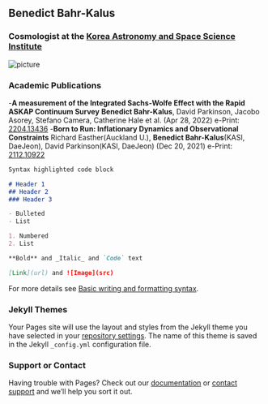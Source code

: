 ## Benedict Bahr-Kalus
### Cosmologist at the [Korea Astronomy and Space Science Institute](http://cosmology.kasi.re.kr/index.php)

![picture](/KalusB.github.io/assets/WipeOut24_03_2020_032402.588000.jpg)

### Academic Publications

-**A measurement of the Integrated Sachs-Wolfe Effect with the Rapid ASKAP Continuum Survey**
**Benedict Bahr-Kalus**, David Parkinson, Jacobo Asorey, Stefano Camera, Catherine Hale et al. (Apr 28, 2022)
e-Print: [2204.13436](https://arxiv.org/abs/2204.13436)
-**Born to Run: Inflationary Dynamics and Observational Constraints**
Richard Easther(Auckland U.), **Benedict Bahr-Kalus**(KASI, DaeJeon), David Parkinson(KASI, DaeJeon) (Dec 20, 2021)
e-Print: [2112.10922](https://arxiv.org/abs/2112.10922)



```markdown
Syntax highlighted code block

# Header 1
## Header 2
### Header 3

- Bulleted
- List

1. Numbered
2. List

**Bold** and _Italic_ and `Code` text

[Link](url) and ![Image](src)
```

For more details see [Basic writing and formatting syntax](https://docs.github.com/en/github/writing-on-github/getting-started-with-writing-and-formatting-on-github/basic-writing-and-formatting-syntax).

### Jekyll Themes

Your Pages site will use the layout and styles from the Jekyll theme you have selected in your [repository settings](https://github.com/KalusB/KalusB.github.io/settings/pages). The name of this theme is saved in the Jekyll `_config.yml` configuration file.

### Support or Contact

Having trouble with Pages? Check out our [documentation](https://docs.github.com/categories/github-pages-basics/) or [contact support](https://support.github.com/contact) and we’ll help you sort it out.
